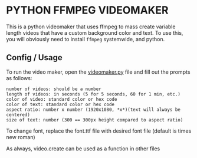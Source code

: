 # PYTHON FFMPEG VIDEOMAKER

This is a python videomaker that uses ffmpeg to mass create variable 
length videos that have a custom background color and text. To use this, 
you will obviously need to install `ffmpeg` systemwide, and python.

## Config / Usage

To run the video maker, open the [videomaker.py](https://github.com/voidarclabs/py.videomaker/blob/main/videomaker.py)
file and fill out the prompts as follows:
```
number of videos: should be a number
length of videos: in seconds (5 for 5 seconds, 60 for 1 min, etc.)
color of video: standard color or hex code
color of text: standard color or hex code
aspect ratio: number x number (1920x1080, *x*)(text will always be centered)
size of text: number (300 == 300px height compared to aspect ratio)
```
To change font, replace the font.ttf file with desired font file (default is 
times new roman)

As always, video.create can be used as a function in other files